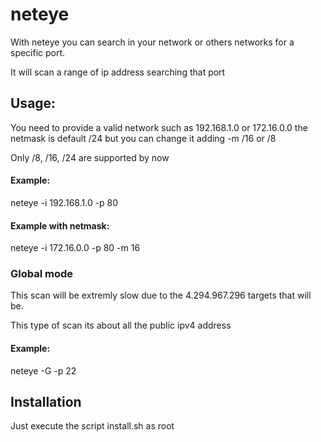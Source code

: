 <h1>neteye</h1>
<p>With neteye you can search in your network or others networks for a specific port.<p>
<p>It will scan a range of ip address searching that port</p>
<h2>Usage:</h2>
<p>You need to provide a valid network such as 192.168.1.0 or 172.16.0.0 the netmask is default /24 but you can change it adding -m /16 or /8</p>
<p>Only /8, /16, /24 are supported by now</p>
<h4>Example: </h4>
<p>neteye -i 192.168.1.0 -p 80</p>
<h4>Example with netmask: </h4>
<p>neteye -i 172.16.0.0 -p 80 -m 16</p>
<h3>Global mode</h3>
<p>This scan will be extremly slow due to the 4.294.967.296 targets that will be.</p>
<p>This type of scan its about all the public ipv4 address</p>
<h4>Example: </h4>
<p>neteye -G -p 22</p>

<h2>Installation</h2>
<p>Just execute the script install.sh as root</p>



